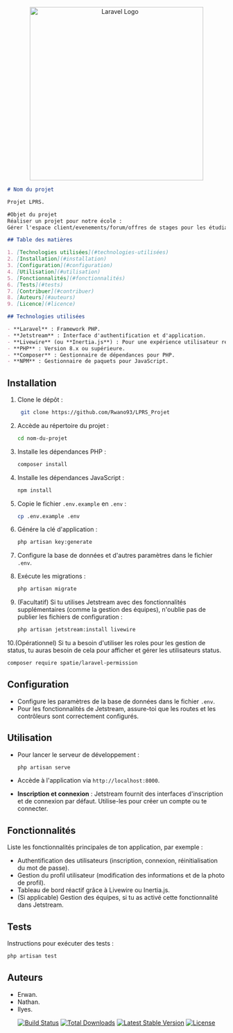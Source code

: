 <p align="center"><a href="https://laravel.com" target="_blank"><img src="https://raw.githubusercontent.com/laravel/art/master/logo-lockup/5%20SVG/2%20CMYK/1%20Full%20Color/laravel-logolockup-cmyk-red.svg" width="400" alt="Laravel Logo"></a></p>


```markdown
# Nom du projet

Projet LPRS.

#Objet du projet
Réaliser un projet pour notre école :
Gérer l'espace client/evenements/forum/offres de stages pour les étudiants etc...

## Table des matières

1. [Technologies utilisées](#technologies-utilisées)
2. [Installation](#installation)
3. [Configuration](#configuration)
4. [Utilisation](#utilisation)
5. [Fonctionnalités](#fonctionnalités)
6. [Tests](#tests)
7. [Contribuer](#contribuer)
8. [Auteurs](#auteurs)
9. [Licence](#licence)

## Technologies utilisées

- **Laravel** : Framework PHP.
- **Jetstream** : Interface d'authentification et d'application.
- **Livewire** (ou **Inertia.js**) : Pour une expérience utilisateur réactive.
- **PHP** : Version 8.x ou supérieure.
- **Composer** : Gestionnaire de dépendances pour PHP.
- **NPM** : Gestionnaire de paquets pour JavaScript.
```
## Installation

1. Clone le dépôt :

   ```bash
    git clone https://github.com/Rwano93/LPRS_Projet
   ```

2. Accède au répertoire du projet :

   ```bash
   cd nom-du-projet
   ```

3. Installe les dépendances PHP :

   ```bash
   composer install
   ```

4. Installe les dépendances JavaScript :

   ```bash
   npm install
   ```

5. Copie le fichier `.env.example` en `.env` :

   ```bash
   cp .env.example .env
   ```

6. Génére la clé d'application :

   ```bash
   php artisan key:generate
   ```

7. Configure la base de données et d'autres paramètres dans le fichier `.env`.

8. Exécute les migrations :

   ```bash
   php artisan migrate
   ```

9. (Facultatif) Si tu utilises Jetstream avec des fonctionnalités supplémentaires (comme la gestion des équipes), n'oublie pas de publier les fichiers de configuration :

   ```bash
   php artisan jetstream:install livewire
   ```

10.(Opérationnel) Si tu a besoin d'utiliser les roles pour les gestion de status, tu auras besoin de cela pour afficher et gérer les utilisateurs status. 
 ```bash
 composer require spatie/laravel-permission
 ```

## Configuration

- Configure les paramètres de la base de données dans le fichier `.env`.
- Pour les fonctionnalités de Jetstream, assure-toi que les routes et les contrôleurs sont correctement configurés.

## Utilisation


- Pour lancer le serveur de développement :

  ```bash
  php artisan serve
  ```

- Accède à l'application via `http://localhost:8000`.

- **Inscription et connexion** : Jetstream fournit des interfaces d'inscription et de connexion par défaut. Utilise-les pour créer un compte ou te connecter.

## Fonctionnalités

Liste les fonctionnalités principales de ton application, par exemple :

- Authentification des utilisateurs (inscription, connexion, réinitialisation du mot de passe).
- Gestion du profil utilisateur (modification des informations et de la photo de profil).
- Tableau de bord réactif grâce à Livewire ou Inertia.js.
- (Si applicable) Gestion des équipes, si tu as activé cette fonctionnalité dans Jetstream.

## Tests

Instructions pour exécuter des tests :

```bash
php artisan test
```


## Auteurs

- Erwan.
- Nathan.
- Ilyes.


<p align="center">
<a href="https://github.com/laravel/framework/actions"><img src="https://github.com/laravel/framework/workflows/tests/badge.svg" alt="Build Status"></a>
<a href="https://packagist.org/packages/laravel/framework"><img src="https://img.shields.io/packagist/dt/laravel/framework" alt="Total Downloads"></a>
<a href="https://packagist.org/packages/laravel/framework"><img src="https://img.shields.io/packagist/v/laravel/framework" alt="Latest Stable Version"></a>
<a href="https://packagist.org/packages/laravel/framework"><img src="https://img.shields.io/packagist/l/laravel/framework" alt="License"></a>
</p>

